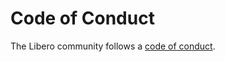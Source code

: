 Code of Conduct
===============

The Libero community follows a [code of conduct](https://libero.pub/code-of-conduct).
